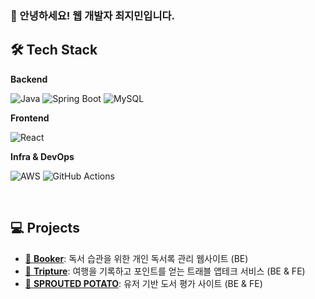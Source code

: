 ### 👋 안녕하세요! 웹 개발자 최지민입니다.

## 🛠 Tech Stack

**Backend**  <br>

![Java](https://img.shields.io/badge/Java-007396?style=flat-square&logo=java&logoColor=white)
![Spring Boot](https://img.shields.io/badge/Spring_Boot-6DB33F?style=flat-square&logo=spring-boot&logoColor=white)
![MySQL](https://img.shields.io/badge/MySQL-4479A1?style=flat-square&logo=mysql&logoColor=white)

**Frontend**  <br>

![React](https://img.shields.io/badge/React-61DAFB?style=flat-square&logo=react&logoColor=black)

**Infra & DevOps**  <br>

![AWS](https://img.shields.io/badge/AWS-232F3E?style=flat-square&logo=amazon-aws&logoColor=white)
![GitHub Actions](https://img.shields.io/badge/GitHub_Actions-2088FF?style=flat-square&logo=githubactions&logoColor=white)

<br>

## 💻 Projects
- [📖 **Booker**](https://github.com/project-fourtato): 독서 습관을 위한 개인 독서록 관리 웹사이트 (BE)
- [🚆 **Tripture**](https://github.com/photo-challenger): 여행을 기록하고 포인트를 얻는 트래블 앱테크 서비스 (BE & FE) <br>
- [🥔 **SPROUTED POTATO**](https://github.com/choi-jimin/sprouted-potato-backend): 유저 기반 도서 평가 사이트 (BE & FE)

